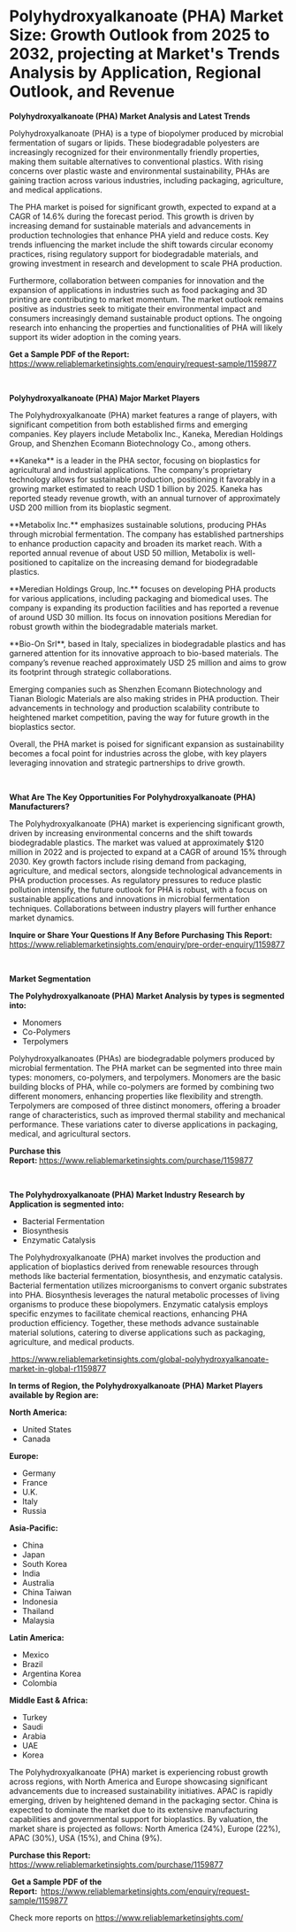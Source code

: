 <p><h1>Polyhydroxyalkanoate (PHA) Market Size: Growth Outlook from 2025 to 2032, projecting at Market's Trends Analysis by Application, Regional Outlook, and Revenue</h1></p><p><strong>Polyhydroxyalkanoate (PHA) Market Analysis and Latest Trends</strong></p>
<p><p>Polyhydroxyalkanoate (PHA) is a type of biopolymer produced by microbial fermentation of sugars or lipids. These biodegradable polyesters are increasingly recognized for their environmentally friendly properties, making them suitable alternatives to conventional plastics. With rising concerns over plastic waste and environmental sustainability, PHAs are gaining traction across various industries, including packaging, agriculture, and medical applications.</p><p>The PHA market is poised for significant growth, expected to expand at a CAGR of 14.6% during the forecast period. This growth is driven by increasing demand for sustainable materials and advancements in production technologies that enhance PHA yield and reduce costs. Key trends influencing the market include the shift towards circular economy practices, rising regulatory support for biodegradable materials, and growing investment in research and development to scale PHA production.</p><p>Furthermore, collaboration between companies for innovation and the expansion of applications in industries such as food packaging and 3D printing are contributing to market momentum. The market outlook remains positive as industries seek to mitigate their environmental impact and consumers increasingly demand sustainable product options. The ongoing research into enhancing the properties and functionalities of PHA will likely support its wider adoption in the coming years.</p></p>
<p><strong>Get a Sample PDF of the Report:&nbsp;</strong> <a href="https://www.reliablemarketinsights.com/enquiry/request-sample/1159877?utm_campaign=3535&utm_medium=2&utm_source=Github&utm_content=ia&utm_term=22032025&utm_id=polyhydroxyalkanoate-pha">https://www.reliablemarketinsights.com/enquiry/request-sample/1159877</a></p>
<p>&nbsp;</p>
<p><strong>Polyhydroxyalkanoate (PHA) Major Market Players</strong></p>
<p><p>The Polyhydroxyalkanoate (PHA) market features a range of players, with significant competition from both established firms and emerging companies. Key players include Metabolix Inc., Kaneka, Meredian Holdings Group, and Shenzhen Ecomann Biotechnology Co., among others.</p><p>**Kaneka** is a leader in the PHA sector, focusing on bioplastics for agricultural and industrial applications. The company's proprietary technology allows for sustainable production, positioning it favorably in a growing market estimated to reach USD 1 billion by 2025. Kaneka has reported steady revenue growth, with an annual turnover of approximately USD 200 million from its bioplastic segment.</p><p>**Metabolix Inc.** emphasizes sustainable solutions, producing PHAs through microbial fermentation. The company has established partnerships to enhance production capacity and broaden its market reach. With a reported annual revenue of about USD 50 million, Metabolix is well-positioned to capitalize on the increasing demand for biodegradable plastics.</p><p>**Meredian Holdings Group, Inc.** focuses on developing PHA products for various applications, including packaging and biomedical uses. The company is expanding its production facilities and has reported a revenue of around USD 30 million. Its focus on innovation positions Meredian for robust growth within the biodegradable materials market.</p><p>**Bio-On Srl**, based in Italy, specializes in biodegradable plastics and has garnered attention for its innovative approach to bio-based materials. The company’s revenue reached approximately USD 25 million and aims to grow its footprint through strategic collaborations.</p><p>Emerging companies such as Shenzhen Ecomann Biotechnology and Tianan Biologic Materials are also making strides in PHA production. Their advancements in technology and production scalability contribute to heightened market competition, paving the way for future growth in the bioplastics sector.</p><p>Overall, the PHA market is poised for significant expansion as sustainability becomes a focal point for industries across the globe, with key players leveraging innovation and strategic partnerships to drive growth.</p></p>
<p>&nbsp;</p>
<p><strong>What Are The Key Opportunities For Polyhydroxyalkanoate (PHA) Manufacturers?</strong></p>
<p><p>The Polyhydroxyalkanoate (PHA) market is experiencing significant growth, driven by increasing environmental concerns and the shift towards biodegradable plastics. The market was valued at approximately $120 million in 2022 and is projected to expand at a CAGR of around 15% through 2030. Key growth factors include rising demand from packaging, agriculture, and medical sectors, alongside technological advancements in PHA production processes. As regulatory pressures to reduce plastic pollution intensify, the future outlook for PHA is robust, with a focus on sustainable applications and innovations in microbial fermentation techniques. Collaborations between industry players will further enhance market dynamics.</p></p>
<p><strong>Inquire or Share Your Questions If Any Before Purchasing This Report:</strong> <a href="https://www.reliablemarketinsights.com/enquiry/pre-order-enquiry/1159877?utm_campaign=3535&utm_medium=2&utm_source=Github&utm_content=ia&utm_term=22032025&utm_id=polyhydroxyalkanoate-pha">https://www.reliablemarketinsights.com/enquiry/pre-order-enquiry/1159877</a></p>
<p>&nbsp;</p>
<p><strong>Market Segmentation</strong></p>
<p><strong>The Polyhydroxyalkanoate (PHA) Market Analysis by types is segmented into:</strong></p>
<p><ul><li>Monomers</li><li>Co-Polymers</li><li>Terpolymers</li></ul></p>
<p><p>Polyhydroxyalkanoates (PHAs) are biodegradable polymers produced by microbial fermentation. The PHA market can be segmented into three main types: monomers, co-polymers, and terpolymers. Monomers are the basic building blocks of PHA, while co-polymers are formed by combining two different monomers, enhancing properties like flexibility and strength. Terpolymers are composed of three distinct monomers, offering a broader range of characteristics, such as improved thermal stability and mechanical performance. These variations cater to diverse applications in packaging, medical, and agricultural sectors.</p></p>
<p><strong>Purchase this Report:&nbsp;</strong><a href="https://www.reliablemarketinsights.com/purchase/1159877?utm_campaign=3535&utm_medium=2&utm_source=Github&utm_content=ia&utm_term=22032025&utm_id=polyhydroxyalkanoate-pha">https://www.reliablemarketinsights.com/purchase/1159877</a></p>
<p>&nbsp;</p>
<p><strong>The Polyhydroxyalkanoate (PHA) Market Industry Research by Application is segmented into:</strong></p>
<p><ul><li>Bacterial Fermentation</li><li>Biosynthesis</li><li>Enzymatic Catalysis</li></ul></p>
<p><p>The Polyhydroxyalkanoate (PHA) market involves the production and application of bioplastics derived from renewable resources through methods like bacterial fermentation, biosynthesis, and enzymatic catalysis. Bacterial fermentation utilizes microorganisms to convert organic substrates into PHA. Biosynthesis leverages the natural metabolic processes of living organisms to produce these biopolymers. Enzymatic catalysis employs specific enzymes to facilitate chemical reactions, enhancing PHA production efficiency. Together, these methods advance sustainable material solutions, catering to diverse applications such as packaging, agriculture, and medical products.</p></p>
<p><a href="https://www.reliablemarketinsights.com/global-polyhydroxyalkanoate-market-in-global-r1159877?utm_campaign=3535&utm_medium=2&utm_source=Github&utm_content=ia&utm_term=22032025&utm_id=polyhydroxyalkanoate-pha">&nbsp;https://www.reliablemarketinsights.com/global-polyhydroxyalkanoate-market-in-global-r1159877</a></p>
<p><strong>In terms of Region, the Polyhydroxyalkanoate (PHA) Market Players available by Region are:</strong></p>
<p>
    <p> <strong> North America: </strong>
        <ul>
            <li>United States</li>
            <li>Canada</li>
        </ul>
        </p> 
    <p> <strong> Europe: </strong>
        <ul>
            <li>Germany</li>
            <li>France</li>
            <li>U.K.</li>
            <li>Italy</li>
            <li>Russia</li>
        </ul>
        </p> 
    <p> <strong> Asia-Pacific: </strong>
        <ul>
            <li>China</li>
            <li>Japan</li>
            <li>South Korea</li>
            <li>India</li>
            <li>Australia</li>
            <li>China Taiwan</li>
            <li>Indonesia</li>
            <li>Thailand</li>
            <li>Malaysia</li>
        </ul>
        </p> 
    <p> <strong> Latin America: </strong>
        <ul>
            <li>Mexico</li>
            <li>Brazil</li>
            <li>Argentina Korea</li>
            <li>Colombia</li>
        </ul>
        </p> 
    <p> <strong> Middle East & Africa: </strong>
        <ul>
            <li>Turkey</li>
            <li>Saudi</li>
            <li>Arabia</li>
            <li>UAE</li>
            <li>Korea</li>
        </ul>
    </p>
    </p>
<p><p>The Polyhydroxyalkanoate (PHA) market is experiencing robust growth across regions, with North America and Europe showcasing significant advancements due to increased sustainability initiatives. APAC is rapidly emerging, driven by heightened demand in the packaging sector. China is expected to dominate the market due to its extensive manufacturing capabilities and governmental support for bioplastics. By valuation, the market share is projected as follows: North America (24%), Europe (22%), APAC (30%), USA (15%), and China (9%).</p></p>
<p><strong>Purchase this Report: </strong><a href="https://www.reliablemarketinsights.com/purchase/1159877?utm_campaign=3535&utm_medium=2&utm_source=Github&utm_content=ia&utm_term=22032025&utm_id=polyhydroxyalkanoate-pha">https://www.reliablemarketinsights.com/purchase/1159877</a></p>
<p>&nbsp;<strong>Get a Sample PDF of the Report:&nbsp;&nbsp;</strong><a href="https://www.reliablemarketinsights.com/enquiry/request-sample/1159877?utm_campaign=3535&utm_medium=2&utm_source=Github&utm_content=ia&utm_term=22032025&utm_id=polyhydroxyalkanoate-pha">https://www.reliablemarketinsights.com/enquiry/request-sample/1159877</a></p>
<p><strong></strong></p>
<p>Check more reports on <a href="https://www.reliablemarketinsights.com/?utm_campaign=3535&utm_medium=2&utm_source=Github&utm_content=ia&utm_term=22032025&utm_id=polyhydroxyalkanoate-pha">https://www.reliablemarketinsights.com/</a></p>